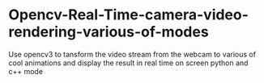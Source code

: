 # Opencv-Real-Time-camera-video-rendering-various-of-modes

Use opencv3 to tansform the video stream from the webcam to various of cool animations and display the result in real time on screen python and c++ mode
